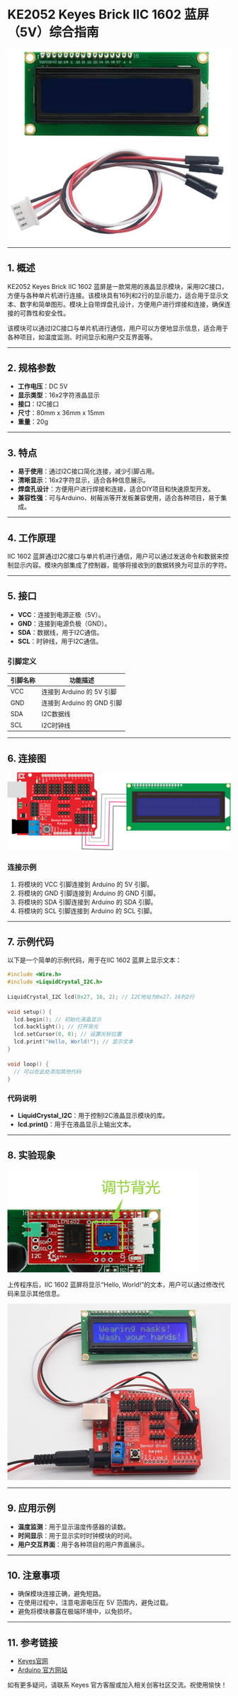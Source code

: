 # KE2052 Keyes Brick IIC 1602 蓝屏（5V）综合指南

![image-20250317163041496](media/image-20250317163041496.png)

---

## 1. 概述
KE2052 Keyes Brick IIC 1602 蓝屏是一款常用的液晶显示模块，采用I2C接口，方便与各种单片机进行连接。该模块具有16列和2行的显示能力，适合用于显示文本、数字和简单图形。模块上自带焊盘孔设计，方便用户进行焊接和连接，确保连接的可靠性和安全性。

该模块可以通过I2C接口与单片机进行通信，用户可以方便地显示信息，适合用于各种项目，如温度监测、时间显示和用户交互界面等。

---

## 2. 规格参数
- **工作电压**：DC 5V  
- **显示类型**：16x2字符液晶显示  
- **接口**：I2C接口  
- **尺寸**：80mm x 36mm x 15mm  
- **重量**：20g  

---

## 3. 特点
- **易于使用**：通过I2C接口简化连接，减少引脚占用。
- **清晰显示**：16x2字符显示，适合各种信息展示。
- **焊盘孔设计**：方便用户进行焊接和连接，适合DIY项目和快速原型开发。
- **兼容性强**：可与Arduino、树莓派等开发板兼容使用，适合各种项目，易于集成。

---

## 4. 工作原理
IIC 1602 蓝屏通过I2C接口与单片机进行通信，用户可以通过发送命令和数据来控制显示内容。模块内部集成了控制器，能够将接收到的数据转换为可显示的字符。

---

## 5. 接口
- **VCC**：连接到电源正极（5V）。
- **GND**：连接到电源负极（GND）。
- **SDA**：数据线，用于I2C通信。
- **SCL**：时钟线，用于I2C通信。

### 引脚定义
| 引脚名称 | 功能描述                     |
|----------|------------------------------|
| VCC      | 连接到 Arduino 的 5V 引脚   |
| GND      | 连接到 Arduino 的 GND 引脚  |
| SDA      | I2C数据线                   |
| SCL      | I2C时钟线                   |

---

## 6. 连接图
![image-20250317163054881](media/image-20250317163054881.png)

### 连接示例
1. 将模块的 VCC 引脚连接到 Arduino 的 5V 引脚。
2. 将模块的 GND 引脚连接到 Arduino 的 GND 引脚。
3. 将模块的 SDA 引脚连接到 Arduino 的 SDA 引脚。
4. 将模块的 SCL 引脚连接到 Arduino 的 SCL 引脚。

---

## 7. 示例代码
以下是一个简单的示例代码，用于在IIC 1602 蓝屏上显示文本：
```cpp
#include <Wire.h>
#include <LiquidCrystal_I2C.h>

LiquidCrystal_I2C lcd(0x27, 16, 2); // I2C地址为0x27，16列2行

void setup() {
  lcd.begin(); // 初始化液晶显示
  lcd.backlight(); // 打开背光
  lcd.setCursor(0, 0); // 设置光标位置
  lcd.print("Hello, World!"); // 显示文本
}

void loop() {
  // 可以在此处添加其他代码
}
```

### 代码说明
- **LiquidCrystal_I2C**：用于控制I2C液晶显示模块的库。
- **lcd.print()**：用于在液晶显示上输出文本。

---

## 8. 实验现象
![image-20250319092634649](media/image-20250319092634649.png)

上传程序后，IIC 1602 蓝屏将显示“Hello, World!”的文本，用户可以通过修改代码来显示其他信息。

![image-20250319092404507](media/image-20250319092404507.png)

---

## 9. 应用示例
- **温度监测**：用于显示温度传感器的读数。
- **时间显示**：用于显示实时时钟模块的时间。
- **用户交互界面**：用于各种项目的用户界面展示。

---

## 10. 注意事项
- 确保模块连接正确，避免短路。
- 在使用过程中，注意电源电压在 5V 范围内，避免过载。
- 避免将模块暴露在极端环境中，以免损坏。

---

## 11. 参考链接
- [Keyes官网](http://www.keyes-robot.com/)
- [Arduino 官方网站](https://www.arduino.cc)  

如有更多疑问，请联系 Keyes 官方客服或加入相关创客社区交流。祝使用愉快！